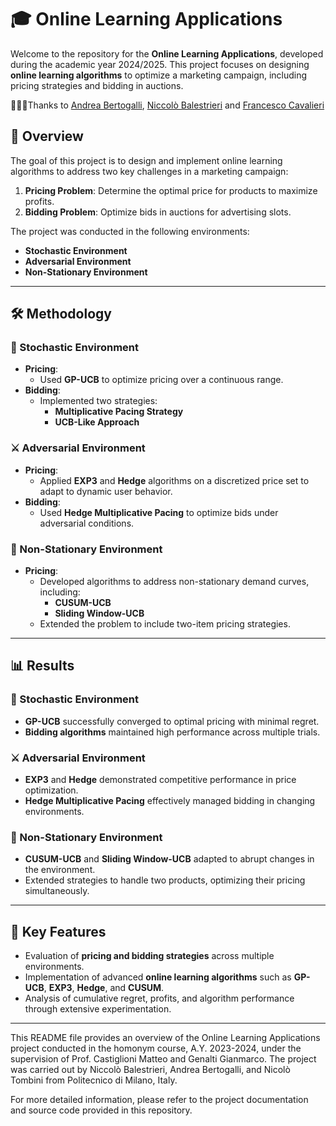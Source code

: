 # 🎓 Online Learning Applications

Welcome to the repository for the **Online Learning Applications**, developed during the academic year 2024/2025. This project focuses on designing **online learning algorithms** to optimize a marketing campaign, including pricing strategies and bidding in auctions.

🧑‍🤝‍🧑Thanks to [Andrea Bertogalli](https://github.com/andberto), [Niccolò Balestrieri](https://github.com/NiccoloBalestrieri) and [Francesco Cavalieri](https://github.com/KavaTappi)
## 📝 Overview

The goal of this project is to design and implement online learning algorithms to address two key challenges in a marketing campaign:
1. **Pricing Problem**: Determine the optimal price for products to maximize profits.
2. **Bidding Problem**: Optimize bids in auctions for advertising slots.

The project was conducted in the following environments:
- **Stochastic Environment**
- **Adversarial Environment**
- **Non-Stationary Environment**

---

## 🛠️ Methodology

### 🌟 Stochastic Environment
- **Pricing**:
  - Used **GP-UCB** to optimize pricing over a continuous range.
- **Bidding**:
  - Implemented two strategies:
    - **Multiplicative Pacing Strategy**
    - **UCB-Like Approach**

### ⚔️ Adversarial Environment
- **Pricing**:
  - Applied **EXP3** and **Hedge** algorithms on a discretized price set to adapt to dynamic user behavior.
- **Bidding**:
  - Used **Hedge Multiplicative Pacing** to optimize bids under adversarial conditions.

### 🔄 Non-Stationary Environment
- **Pricing**:
  - Developed algorithms to address non-stationary demand curves, including:
    - **CUSUM-UCB**
    - **Sliding Window-UCB**
  - Extended the problem to include two-item pricing strategies.

---

## 📊 Results

### 🌟 Stochastic Environment
- **GP-UCB** successfully converged to optimal pricing with minimal regret.
- **Bidding algorithms** maintained high performance across multiple trials.

### ⚔️ Adversarial Environment
- **EXP3** and **Hedge** demonstrated competitive performance in price optimization.
- **Hedge Multiplicative Pacing** effectively managed bidding in changing environments.

### 🔄 Non-Stationary Environment
- **CUSUM-UCB** and **Sliding Window-UCB** adapted to abrupt changes in the environment.
- Extended strategies to handle two products, optimizing their pricing simultaneously.

---

## 🌟 Key Features
- Evaluation of **pricing and bidding strategies** across multiple environments.
- Implementation of advanced **online learning algorithms** such as **GP-UCB**, **EXP3**, **Hedge**, and **CUSUM**.
- Analysis of cumulative regret, profits, and algorithm performance through extensive experimentation.

---
This README file provides an overview of the Online Learning Applications project conducted in the homonym course, A.Y. 2023-2024, under the supervision of Prof. Castiglioni Matteo and Genalti Gianmarco. The project was carried out by Niccolò Balestrieri, Andrea Bertogalli, and Nicolò Tombini from Politecnico di Milano, Italy.

For more detailed information, please refer to the project documentation and source code provided in this repository.

